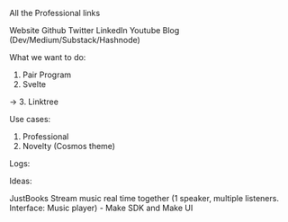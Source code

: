 All the Professional links

Website
Github
Twitter
LinkedIn
Youtube
Blog (Dev/Medium/Substack/Hashnode)


What we want to do:

1. Pair Program
2. Svelte

-> 3. Linktree

Use cases: 

1. Professional 
2. Novelty (Cosmos theme)


Logs:

Ideas:

JustBooks
Stream music real time together (1 speaker, multiple listeners. Interface: Music player) - Make SDK and Make UI
